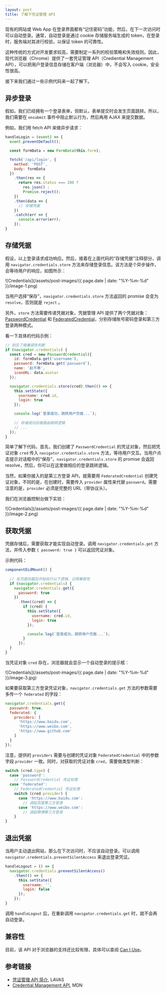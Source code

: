```yaml
---
layout: post
title: 了解下凭证管理 API
---
```


现有的网站或 Web App 在登录界面都有“记住密码”功能，然后，在下一次访问时可以自动登录。通常，自动登录是通过 cookie 存储服务端生成的 token，在登录时，服务端对其进行校验，以保证 token 的可靠性。

这种传统的方式对开发要求较高，需要制定一系列的校验策略和失效规则。因此，现代浏览器（Chrome）提供了一套凭证管理 API（Crediential Management API），可以把用户登录信息存储在客户端（浏览器）中，不会写入 cookie，安全性很高。

接下来我们通过一些示例代码来一起了解下。

## 异步登录

假如，我们已经拥有一个登录表单，但默认，表单提交时会发生页面跳转。所以，我们需要在 `onsubmit` 事件中阻止默认行为，然后再用 AJAX 来提交数据。

例如，我们用 fetch API 来做异步请求：

```js
handleLogin = (event) => {
  event.preventDefault();

  const formData = new FormData(this.form);

  fetch('/api/login', {
    method: 'POST',
    body: formData
  })
    .then(res => {
      return res.status === 200 ?
        res.json() :
        Promise.reject();
    })
    .then(data => {
      // 存储凭据
    })
    .catch(err => {
      console.error(err);
    });
}
```

## 存储凭据

假设，以上登录请求成功响应。然后，接着在上面代码的“存储凭据”注释部分，调用 `navigator.credentials.store` 方法来存储登录信息。该方法是个异步操作，会等待用户的响应，如图所示：

![Credentials](/assets/post-images/{{ page.date | date: "%Y-%m-%d" }}/image-1.png)

当用户选择“保存”，`navigator.credentials.store` 方法返回的 promise 会变为 `resolve`，否则就是 `reject` 。

另外，`store` 方法需要传递凭据对象，凭据管理 API 提供了两个凭据对象：[PasswordCredential](https://developer.mozilla.org/en-US/docs/Web/API/PasswordCredential) 和 [FederatedCredential](https://developer.mozilla.org/en-US/docs/Web/API/FederatedCredential)，分别存储账号密码登录和第三方登录两种模式。

看一下具体的代码示例：

```js
// 别忘了做兼容性判断
if (navigator.credentials) {
  const cred = new PasswordCredential({
    id: formData.get('username'),
    password: formData.get('password'),
    name: '赵不寒',
    iconURL: data.avatar
  });

  navigator.credentials.store(cred).then(() => {
    this.setState({
      username: cred.id,
      login: true
    });

    console.log(`登录成功，跳转用户页面...`);
    
    // 存储成功后做路由跳转逻辑
    // ...
  });
}
```

简单了解下代码，首先，我们创建了 `PasswordCredential` 的凭证对象，然后把凭证对象 `cred` 传入 `navigator.credentials.store` 方法，等待用户交互。当用户点击提示对话框中的“保存”，`navigator.credentials.store` 的 promise 会返回 resolve，然后，你可以在这里做相应的登录跳转逻辑。

当然，如果你接入的是第三方登录 API，就需要用 `FederatedCredential` 创建凭证对象，不同的是，在创建时，需要传入 `provider` 属性来代替 `password`。需要注意的是，`provider` 必须是完整的 URL（带协议头）。

我们在浏览器控制台做下实验：

![Credentials](/assets/post-images/{{ page.date | date: "%Y-%m-%d" }}/image-2.png)

## 获取凭据

凭据存储后，需要获取才能实现自动登录。调用 `navigator.credentials.get` 方法，并传入参数 `{ password: true }` 可以返回凭证对象。

示例代码：

```js
componentDidMount() {
  
  // 在页面加载后开始执行以下逻辑，记得兼容性
  if (navigator.credentials) {
    navigator.credentials.get({
      password: true
    })
      .then((cred) => {
        if (cred) {
          this.setState({
            username: cred.id,
            login: true
          });

          console.log(`登录成功，跳转用户页面...`);
        }
      });
  }
}
```

当凭证对象 `cred` 存在，浏览器就会显示一个自动登录的提示框：

![Credentials](/assets/post-images/{{ page.date | date: "%Y-%m-%d" }}/image-3.jpg)

如果要获取第三方登录凭证对象，`navigator.credentials.get` 方法的参数需要多传一个 `federated` 的字段：

```js
navigator.credentials.get({
  password: true,
  federated: {
    providers: [
      'https://www.baidu.com', 
      'https://www.weibo.com', 
      'https://www.github.com'
    ]
  }
});
```

注意，提供的 `providers` 需要与创建的凭证对象 `FederatedCredential` 中的参数字段 `provider` 一致。同时，对获取的凭证对象 `cred`，需要做类型判断：

```js
switch (cred.type) {
  case 'password':
    // PasswordCredential 凭证处理
  case 'federated':
    // FederatedCredential 凭证处理
    switch (cred.provider) {
      case 'https://www.baidu.com':
        // 调起百度第三方登录
      case 'https://www.weibo.com':
        // 调起微博第三方登录
    }
}
```

## 退出凭据

当用户主动退出网站，那么在下次访问时，不应该自动登录。可以调用 `navigator.credentials.preventSilentAccess` 来退出登录凭证。

```js
handleLogout = () => {
  navigator.credentials.preventSilentAccess()
    .then(() => {
      this.setState({
        username: '',
        login: false
      });
    });
}
```

调用 `handleLogout` 后，在重新调用 `navigator.credentials.get` 时，就不会再自动登录。

## 兼容性

目前，该 API 对于浏览器的支持还比较有限，具体可以查阅 [Can I Use](http://caniuse.com/#search=navigator.credentials)。

## 参考链接

- [凭证管理 API 简介](https://lavas.baidu.com/pwa/automatic-login/credential-management-api/introduction), LAVAS
- [Credential Management API](https://developer.mozilla.org/en-US/docs/Web/API/Credential_Management_API), MDN